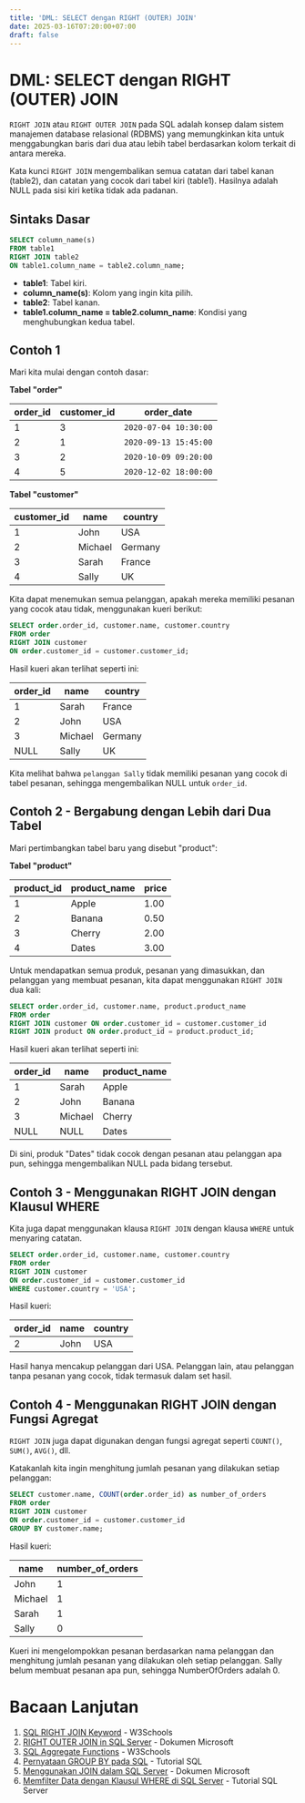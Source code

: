 ```yaml
---
title: 'DML: SELECT dengan RIGHT (OUTER) JOIN'
date: 2025-03-16T07:20:00+07:00
draft: false
---
```


# DML: SELECT dengan RIGHT (OUTER) JOIN

`RIGHT JOIN` atau `RIGHT OUTER JOIN` pada SQL adalah konsep dalam sistem manajemen database relasional (RDBMS) yang memungkinkan kita untuk menggabungkan baris dari dua atau lebih tabel berdasarkan kolom terkait di antara mereka.

Kata kunci `RIGHT JOIN` mengembalikan semua catatan dari tabel kanan (table2), dan catatan yang cocok dari tabel kiri (table1). Hasilnya adalah NULL pada sisi kiri ketika tidak ada padanan.

## Sintaks Dasar

```sql
SELECT column_name(s)
FROM table1
RIGHT JOIN table2
ON table1.column_name = table2.column_name;
```

- **table1**: Tabel kiri.
- **column_name(s)**: Kolom yang ingin kita pilih.
- **table2**: Tabel kanan.
- **table1.column_name = table2.column_name**: Kondisi yang menghubungkan kedua tabel.

## Contoh 1

Mari kita mulai dengan contoh dasar:

**Tabel "order"**

| order_id | customer_id | order_date            |
| -------- | ----------- | --------------------- |
| 1        | 3           | `2020-07-04 10:30:00` |
| 2        | 1           | `2020-09-13 15:45:00` |
| 3        | 2           | `2020-10-09 09:20:00` |
| 4        | 5           | `2020-12-02 18:00:00` |

**Tabel "customer"**

| customer_id | name    | country |
| ----------- | ------- | ------- |
| 1           | John    | USA     |
| 2           | Michael | Germany |
| 3           | Sarah   | France  |
| 4           | Sally   | UK      |

Kita dapat menemukan semua pelanggan, apakah mereka memiliki pesanan yang cocok atau tidak, menggunakan kueri berikut:

```sql
SELECT order.order_id, customer.name, customer.country
FROM order
RIGHT JOIN customer
ON order.customer_id = customer.customer_id;
```

Hasil kueri akan terlihat seperti ini:

| order_id | name    | country |
| -------- | ------- | ------- |
| 1        | Sarah   | France  |
| 2        | John    | USA     |
| 3        | Michael | Germany |
| NULL     | Sally   | UK      |

Kita melihat bahwa `pelanggan Sally` tidak memiliki pesanan yang cocok di tabel pesanan, sehingga mengembalikan NULL untuk `order_id`.

## Contoh 2 - Bergabung dengan Lebih dari Dua Tabel

Mari pertimbangkan tabel baru yang disebut "product":

**Tabel "product"**

| product_id | product_name | price |
| ---------- | ------------ | ----- |
| 1          | Apple        | 1.00  |
| 2          | Banana       | 0.50  |
| 3          | Cherry       | 2.00  |
| 4          | Dates        | 3.00  |

Untuk mendapatkan semua produk, pesanan yang dimasukkan, dan pelanggan yang membuat pesanan, kita dapat menggunakan `RIGHT JOIN` dua kali:

```sql
SELECT order.order_id, customer.name, product.product_name
FROM order
RIGHT JOIN customer ON order.customer_id = customer.customer_id
RIGHT JOIN product ON order.product_id = product.product_id;
```

Hasil kueri akan terlihat seperti ini:

| order_id | name    | product_name |
| -------- | ------- | ------------ |
| 1        | Sarah   | Apple        |
| 2        | John    | Banana       |
| 3        | Michael | Cherry       |
| NULL     | NULL    | Dates        |

Di sini, produk "Dates" tidak cocok dengan pesanan atau pelanggan apa pun, sehingga mengembalikan NULL pada bidang tersebut.

## Contoh 3 - Menggunakan RIGHT JOIN dengan Klausul WHERE

Kita juga dapat menggunakan klausa `RIGHT JOIN` dengan klausa `WHERE` untuk menyaring catatan.

```sql
SELECT order.order_id, customer.name, customer.country
FROM order
RIGHT JOIN customer
ON order.customer_id = customer.customer_id
WHERE customer.country = 'USA';
```

Hasil kueri:

| order_id | name | country |
| -------- | ---- | ------- |
| 2        | John | USA     |

Hasil hanya mencakup pelanggan dari USA. Pelanggan lain, atau pelanggan tanpa pesanan yang cocok, tidak termasuk dalam set hasil.

## Contoh 4 - Menggunakan RIGHT JOIN dengan Fungsi Agregat

`RIGHT JOIN` juga dapat digunakan dengan fungsi agregat seperti `COUNT()`, `SUM()`, `AVG()`, dll.

Katakanlah kita ingin menghitung jumlah pesanan yang dilakukan setiap pelanggan:

```sql
SELECT customer.name, COUNT(order.order_id) as number_of_orders
FROM order
RIGHT JOIN customer
ON order.customer_id = customer.customer_id
GROUP BY customer.name;
```

Hasil kueri:

| name    | number_of_orders |
| ------- | ---------------- |
| John    | 1                |
| Michael | 1                |
| Sarah   | 1                |
| Sally   | 0                |

Kueri ini mengelompokkan pesanan berdasarkan nama pelanggan dan menghitung jumlah pesanan yang dilakukan oleh setiap pelanggan. Sally belum membuat pesanan apa pun, sehingga NumberOfOrders adalah 0.

# Bacaan Lanjutan

1. [SQL RIGHT JOIN Keyword](https://www.w3schools.com/sql/sql_join_right.asp) - W3Schools
2. [RIGHT OUTER JOIN in SQL Server](https://docs.microsoft.com/en-us/sql/t-sql/queries/from-transact-sql?view=sql-server-ver15#right-outer-join) - Dokumen Microsoft
3. [SQL Aggregate Functions](https://www.w3schools.com/sql/sql_count_avg_sum.asp) - W3Schools
4. [Pernyataan GROUP BY pada SQL](https://www.sqltutorial.org/sql-group-by/) - Tutorial SQL
5. [Menggunakan JOIN dalam SQL Server](https://docs.microsoft.com/en-us/sql/t-sql/queries/select-transact-sql?view=sql-server-ver15#using-joins) - Dokumen Microsoft
6. [Memfilter Data dengan Klausul WHERE di SQL Server](https://www.sqlservertutorial.net/sql-server-basics/sql-server-where/) - Tutorial SQL Server
